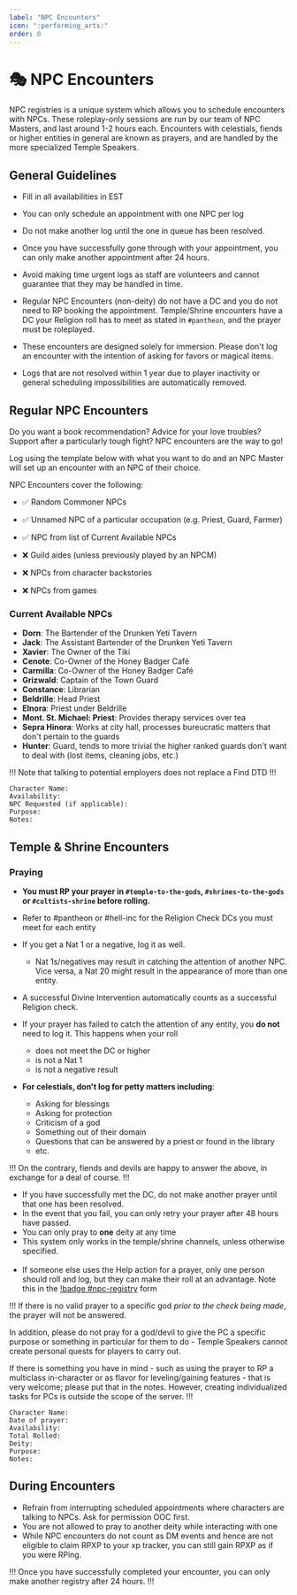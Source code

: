```yaml
---
label: "NPC Encounters"
icon: ":performing_arts:"
order: 0
---
```

<style>
h1:before { 
  content: "🎭 ";
}
</style>

# NPC Encounters

NPC registries is a unique system which allows you to schedule encounters with NPCs. These roleplay-only sessions are run by our team of NPC Masters, and last around 1-2 hours each. Encounters with celestials, fiends or higher entities in general are known as prayers, and are handled by the more specialized Temple Speakers.


## General Guidelines

- Fill in all availabilities in EST

- You can only schedule an appointment with one NPC per log

- Do not make another log until the one in queue has been resolved.

- Once you have successfully gone through with your appointment, you can only make another appointment after 24 hours.

- Avoid making time urgent logs as staff are volunteers and cannot guarantee that they may be handled in time.

- Regular NPC Encounters (non-deity) do not have a DC and you do not need to RP booking the appointment. Temple/Shrine encounters have a DC your Religion roll has to meet as stated in `#pantheon`, and the prayer must be roleplayed.

- These encounters are designed solely for immersion. Please don't log an encounter with the intention of asking for favors or magical items.

- Logs that are not resolved within 1 year due to player inactivity or general scheduling impossibilities are automatically removed.

## Regular NPC Encounters

Do you want a book recommendation? Advice for your love troubles? Support after a particularly tough fight? NPC encounters are the way to go!

Log using the template below with what you want to do and an NPC Master will set up an encounter with an NPC of their choice. 

NPC Encounters cover the following:

- ✅ Random Commoner NPCs
- ✅ Unnamed NPC of a particular occupation (e.g. Priest, Guard, Farmer)
- ✅ NPC from list of Current Available NPCs

- ❌ Guild aides (unless previously played by an NPCM)
- ❌ NPCs from character backstories
- ❌ NPCs from games

 ### Current Available NPCs
- **Dorn**: The Bartender of the Drunken Yeti Tavern
- **Jack**: The Assistant Bartender of the Drunken Yeti Tavern
- **Xavier**: The Owner of the Tiki
- **Cenote**: Co-Owner of the Honey Badger Café
- **Carmilla**: Co-Owner of the Honey Badger Café
- **Grizwald**: Captain of the Town Guard
- **Constance**: Librarian
- **Beldrille**: Head Priest
- **Elnora**: Priest under Beldrille
- **Mont. St. Michael: Priest**: Provides therapy services over tea
- **Sepra Hinora**: Works at city hall, processes bureucratic matters that don't pertain to the guards
- **Hunter**: Guard, tends to more trivial the higher ranked guards don't want to deal with (lost items, cleaning jobs, etc.) 

!!!
Note that talking to potential employers does not replace a Find DTD
!!!

```Template for Regular NPC Encounters
Character Name: 
Availability: 
NPC Requested (if applicable): 
Purpose: 
Notes: 
```

## Temple & Shrine Encounters

### Praying

- **You must RP your prayer in ⁠`#temple-to-the-gods`, `#shrines-to-the-gods` or `#cultists-shrine` before rolling.**
- Refer to #pantheon or #hell-inc for the Religion Check DCs you must meet for each entity
- If you get a Nat 1 or a negative, log it as well.
  - Nat 1s/negatives may result in catching the attention of another NPC. Vice versa, a Nat 20 might result in the appearance of more than one entity.
- A successful Divine Intervention automatically counts as a successful Religion check.
- If your prayer has failed to catch the attention of any entity, you **do not** need to log it. This happens when your roll
  - does not meet the DC or higher
  - is not a Nat 1
  - is not a negative result

- **For celestials, don't log for petty matters including**:
  - Asking for blessings
  - Asking for protection
  - Criticism of a god
  - Something out of their domain
  - Questions that can be answered by a priest or found in the library
  - etc.

!!!
On the contrary, fiends and devils are happy to answer the above, in exchange for a deal of course.
!!!

- If you have successfully met the DC, do not make another prayer until that one has been resolved.
- In the event that you fail, you can only retry your prayer after 48 hours have passed.
- You can only pray to **one** deity at any time
- This system only works in the temple/shrine channels, unless otherwise specified.
<br><br>
- If someone else uses the Help action for a prayer, only one person should roll and log, but they can make their roll at an advantage. Note this in the [!badge #npc-registry](https://discordapp.com/channels/512870694883950598/545107769951518740) form

!!!
If there is no valid prayer to a specific god *prior to the check being made*, the prayer will not be answered.

In addition, please do not pray for a god/devil to give the PC a specific purpose or something in particular for them to do - Temple Speakers cannot create personal quests for players to carry out. 

If there is something you have in mind - such as using the prayer to RP a multiclass in-character or as flavor for leveling/gaining features - that is very welcome; please put that in the notes. However, creating individualized tasks for PCs is outside the scope of the server.
!!!

```Template for Temple/Shrine Encounters
Character Name: 
Date of prayer: 
Availability: 
Total Rolled: 
Deity: 
Purpose: 
Notes: 
```

## During Encounters

- Refrain from interrupting scheduled appointments where characters are talking to NPCs. Ask for permission OOC first.
- You are not allowed to pray to another deity while interacting with one
- While NPC encounters do not count as DM events and hence are not eligible to claim RPXP to your xp tracker, you can still gain RPXP as if you were RPing.

!!!
Once you have successfully completed your encounter, you can only make another registry after 24 hours.
!!!